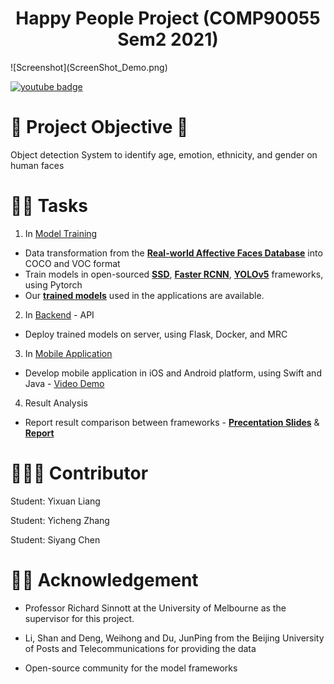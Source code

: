 <div align='center'>
  <h1>Happy People Project (COMP90055 Sem2 2021)</h1>
</div>
![Screenshot](ScreenShot_Demo.png)

<!-- [![youtube badge](https://img.shields.io/youtube/views/_GdX4mrPM7E?style=for-the-badge&logo=youtube&logoColor=red)](https://youtu.be/_GdX4mrPM7E) -->
[![youtube badge](https://img.shields.io/badge/YouTube-FF0000?style=for-the-badge&logo=youtube&logoColor=white)](https://youtu.be/_GdX4mrPM7E)

# 🚀 Project Objective 🥳 

Object detection System to identify age, emotion, ethnicity, and gender on human faces



# 👨‍💻 Tasks

1. In [Model Training](https://github.com/Yicheng-ZHANG/COMP90055_HappyPeople/tree/main/Model%20Training)

- Data transformation from the [**Real-world Affective Faces Database**](http://www.whdeng.cn/raf/model1.html) into COCO and VOC format
- Train models in open-sourced [**SSD**](https://github.com/bubbliiiing/ssd-pytorch), [**Faster RCNN**](https://github.com/jwyang/faster-rcnn.pytorch), [**YOLOv5**](https://github.com/ultralytics/yolov5/tree/v5.0) frameworks, using Pytorch
- Our [**trained models**](https://drive.google.com/drive/folders/1tApOSxJigiSoclxau9_nBXM2P1DXP6Kl?usp=sharing) used in the applications are available.   

2. In [Backend](https://github.com/liang-yixuan/COMP90055_HappyPeople/tree/main/Backend) - API

- Deploy trained models on server, using Flask, Docker, and MRC

3. In [Mobile Application](https://github.com/liang-yixuan/COMP90055_HappyPeople/tree/main/Mobile%20Application)

- Develop mobile application in iOS and Android platform, using Swift and Java - [Video Demo](https://youtu.be/_GdX4mrPM7E)

4. Result Analysis

- Report result comparison between frameworks - [**Precentation Slides**](https://docs.google.com/presentation/d/1sKYIuoOt934rCShjMst34ckCDKpBUPqF/edit?usp=sharing&ouid=109103948869080525133&rtpof=true&sd=true) & [**Report**](https://drive.google.com/file/d/18AqVIqwiEsgNzCxA0Vcw87Xw7bbCx5nH/view?usp=sharing)



# 👩🏼‍🎓 Contributor 

Student: Yixuan Liang 

Student: Yicheng Zhang

Student: Siyang Chen



# 👋🏼 Acknowledgement

- Professor Richard Sinnott at the University of Melbourne as the supervisor for this project.

- Li, Shan and Deng, Weihong and Du, JunPing from the Beijing University of Posts and Telecommunications for providing the data
- Open-source community for the model frameworks
